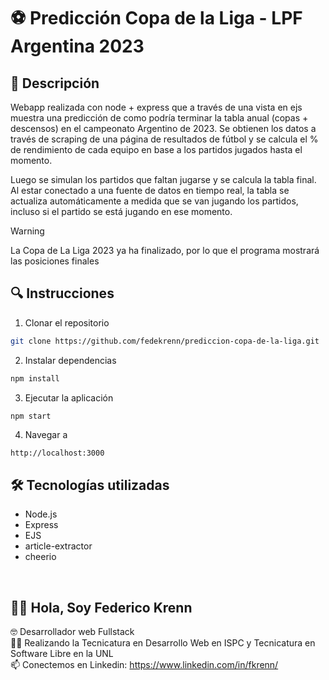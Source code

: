 # ⚽ Predicción Copa de la Liga - LPF Argentina 2023

## 📝 Descripción

Webapp realizada con node + express que a través de una vista en ejs muestra una predicción de como podría terminar la tabla anual (copas + descensos) en el campeonato Argentino de 2023. Se obtienen los datos a través de scraping de una página de resultados de fútbol y se calcula el % de rendimiento de cada equipo en base a los partidos jugados hasta el momento.

Luego se simulan los partidos que faltan jugarse y se calcula la tabla final. Al estar conectado a una fuente de datos en tiempo real, la tabla se actualiza automáticamente a medida que se van jugando los partidos, incluso si el partido se está jugando en ese momento.

> [!WARNING]
> La Copa de La Liga 2023 ya ha finalizado, por lo que el programa mostrará las posiciones finales

## 🔍 Instrucciones

1. Clonar el repositorio

```bash
git clone https://github.com/fedekrenn/prediccion-copa-de-la-liga.git
```

2. Instalar dependencias

```bash
npm install
```

3. Ejecutar la aplicación

```bash
npm start
```

4. Navegar a 

```
http://localhost:3000
```

## 🛠 Tecnologías utilizadas

- Node.js
- Express
- EJS
- article-extractor
- cheerio


<br>

## 🙋‍♂️ Hola, Soy Federico Krenn
:nerd_face: Desarrollador web Fullstack
<br>
👨‍🎓 Realizando la Tecnicatura en Desarrollo Web en ISPC y Tecnicatura en Software Libre en la UNL
<br>
📫 Conectemos en Linkedin: https://www.linkedin.com/in/fkrenn/
